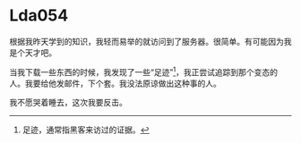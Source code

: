 # Lda054

根据我昨天学到的知识，我轻而易举的就访问到了服务器。很简单。有可能因为我是个天才吧。



当我下载一些东西的时候，我发现了一些“足迹”[^1]，我正尝试追踪到那个变态的人。我要给他发邮件，下个套。我没法原谅做出这种事的人。



我不愿哭着睡去，这次我要反击。



[^1]:足迹，通常指黑客来访过的证据。